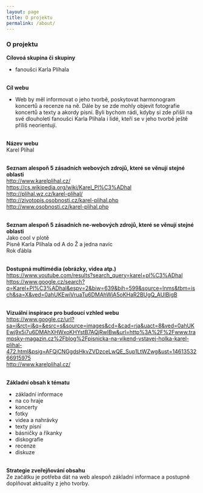 ```yaml
---
layout: page
title: O projektu
permalink: /about/
---
```


### O projektu

<b>Cílovoá skupina či skupiny</b><br>
- fanoušci Karla Plíhala<br><br>

<b>Cíl webu</b><br>
- Web by měl informovat o jeho tvorbě, poskytovat harmonogram koncertů a 
recenze na ně. Dále by se zde mohly objevit fotografie  koncertů a texty a 
akordy písní. Byli bychom rádi, kdyby si zde přišli na své dlouholetí 
fanoušci Karla Plíhala i lidé, kteří se v jeho tvorbě ještě příliš neorientují.<br><br>

<b>Název webu</b><br> 
Karel Plíhal<br><br>

<b>Seznam alespoň 5 zásadních webových zdrojů, které se věnují stejné oblasti</b><br>
http://www.karelplihal.cz/<br>
https://cs.wikipedia.org/wiki/Karel_Pl%C3%ADhal<br>
http://plihal.wz.cz/karel-plihal/<br>
http://zivotopis.osobnosti.cz/karel-plihal.php<br>
http://www.osobnosti.cz/karel-plihal.php<br><br>

<b>Seznam alespoň 5 zásadních ne-webových zdrojů, které se věnují stejné oblasti</b><br>
Jako cool v plotě<br>
Písně Karla Plíhala od A do Ž a jedna navíc<br>
Rok ďábla<br><br>

<b>Dostupná multimédia (obrázky, videa atp.)</b><br>
https://www.youtube.com/results?search_query=karel+pl%C3%ADhal<br>
https://www.google.cz/search?q=Karel+Pl%C3%ADhal&espv=2&biw=639&bih=599&source=lnms&tbm=isch&sa=X&ved=0ahUKEwiVruaTu6DMAhWjA5oKHaR2BUgQ_AUIBigB<br><br>

<b>Vizuální inspirace pro budoucí vzhled webu</b><br>
https://www.google.cz/url?sa=i&rct=j&q=&esrc=s&source=images&cd=&cad=rja&uact=8&ved=0ahUKEwj9x5i7u6DMAhXHWxoKHYstB7AQjRwIBw&url=http%3A%2F%2Fwww.trampsky-magazin.cz%2Fblog%2Fpisnicka-na-vikend-vstavej-holka-karel-plihal-472.html&psig=AFQjCNGgdsHkvZVDzceLwQE_Sup1LtWZwg&ust=1461353266915975<br>
http://www.karelplihal.cz/<br><br>

<b>Základní obsah k tématu</b><br>
- základní informace<br>
- na co hraje<br>
- koncerty<br>
- fotky<br>
- videa a nahrávky<br>
- texty písní<br>
- básničky a říkanky<br>
- diskografie<br>
- recenze<br>
- diskuze<br><br>

<b>Strategie zveřejňování obsahu</b><br>
Ze začátku je potřeba dát na web alespoň základní informace a postupně doplňovat aktuality z jeho tvorby.<br><br>

